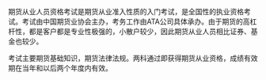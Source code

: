 期货从业人员资格考试是期货从业准入性质的入门考试，是全国性的执业资格考试。考试由中国期货业协会主办，考务工作由ATA公司具体承办。由于期货的高杠杆性，都是客户都是专业性极强的，小散户较少，因此期货从业人员相比证券、基金也较少。

考试主要期货基础知识，期货法律法规。两科通过即获得期货从业资格，成绩有效期在当年和以后两个年度内有效。
